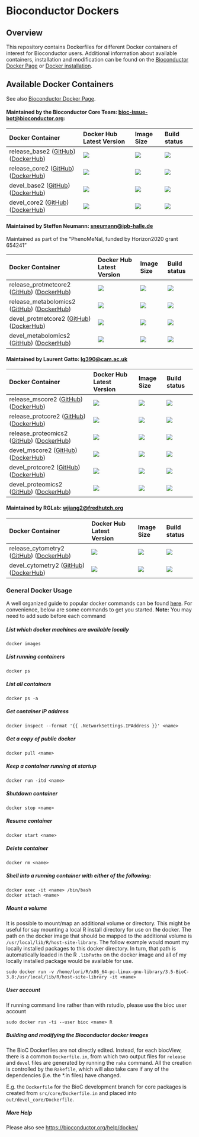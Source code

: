 
# Bioconductor Dockers #

## Overview ##

This repository contains Dockerfiles for different Docker containers of interest
for Bioconductor users.  Additional information about available containers,
installation and modification can be found on the [Bioconductor Docker
Page](http://bioconductor.org/help/docker/) or [Docker
installation](https://docs.docker.com/installation/).


## Available Docker Containers ##

See also [Bioconductor Docker Page](http://bioconductor.org/help/docker/).

#### Maintained by the Bioconductor Core Team: bioc-issue-bot@bioconductor.org:

| Docker Container  | Docker Hub Latest Version  | Image Size | Build status
| :------------------------- | :----------------- | :---------- | :----------
| release_base2 ([GitHub](https://github.com/Bioconductor/bioc_docker/tree/master/out/release_base)) ([DockerHub](https://hub.docker.com/r/bioconductor/release_base2/)) | [![](https://images.microbadger.com/badges/version/bioconductor/release_base2:R3.6.0_Bioc3.9.svg)](https://hub.docker.com/r/bioconductor/release_base2/)  | [![](https://images.microbadger.com/badges/image/bioconductor/release_base2:R3.6.0_Bioc3.9.svg)](https://hub.docker.com/r/bioconductor/release_base2/)| [![](https://img.shields.io/docker/build/bioconductor/release_base2.svg)](https://hub.docker.com/r/bioconductor/release_base2/builds/)
| release_core2 ([GitHub](https://github.com/Bioconductor/bioc_docker/tree/master/out/release_core)) ([DockerHub](https://hub.docker.com/r/bioconductor/release_core2/)) | [![](https://images.microbadger.com/badges/version/bioconductor/release_core2:R3.6.0_Bioc3.9.svg)](https://hub.docker.com/r/bioconductor/release_core2/)  | [![](https://images.microbadger.com/badges/image/bioconductor/release_core2:R3.6.0_Bioc3.9.svg)](https://hub.docker.com/r/bioconductor/release_core2/) | [![](https://img.shields.io/docker/build/bioconductor/release_core2.svg)](https://hub.docker.com/r/bioconductor/release_core2/builds/)
| devel_base2 ([GitHub](https://github.com/Bioconductor/bioc_docker/tree/master/out/devel_base)) ([DockerHub](https://hub.docker.com/r/bioconductor/devel_base2/)) | [![](https://images.microbadger.com/badges/version/bioconductor/devel_base2.svg)](https://hub.docker.com/r/bioconductor/devel_base2/) | [![](https://images.microbadger.com/badges/image/bioconductor/devel_base2.svg)](https://hub.docker.com/r/bioconductor/devel_base2/) | [![](https://img.shields.io/docker/build/bioconductor/devel_base2.svg)](https://hub.docker.com/r/bioconductor/devel_base2/builds/)
| devel_core2 ([GitHub](https://github.com/Bioconductor/bioc_docker/tree/master/out/devel_core)) ([DockerHub](https://hub.docker.com/r/bioconductor/devel_core2/)) | [![](https://images.microbadger.com/badges/version/bioconductor/devel_core2.svg)](https://hub.docker.com/r/bioconductor/devel_core2/)  | [![](https://images.microbadger.com/badges/image/bioconductor/devel_core2.svg)](https://hub.docker.com/r/bioconductor/devel_core2/) | [![](https://img.shields.io/docker/build/bioconductor/devel_core2.svg)](https://hub.docker.com/r/bioconductor/devel_core2/builds/)


#### Maintained by Steffen Neumann: sneumann@ipb-halle.de
Maintained as part of the “PhenoMeNal, funded by Horizon2020 grant 654241”

| Docker Container  | Docker Hub Latest Version  | Image Size | Build status
| :------------------------- | :----------------- | :---------- | :----------
| release_protmetcore2 ([GitHub](https://github.com/Bioconductor/bioc_docker/tree/master/out/release_protmetcore)) ([DockerHub](https://hub.docker.com/r/bioconductor/release_protmetcore2/)) | [![](https://images.microbadger.com/badges/version/bioconductor/release_protmetcore2:R3.6.0_Bioc3.9.svg)](https://hub.docker.com/r/bioconductor/release_protmetcore2/) | [![](https://images.microbadger.com/badges/image/bioconductor/release_protmetcore2:R3.6.0_Bioc3.9.svg)](https://hub.docker.com/r/bioconductor/release_protmetcore2/)  | [![](https://img.shields.io/docker/build/bioconductor/release_protmetcore2.svg)](https://hub.docker.com/r/bioconductor/release_protmetcore2/builds/)
| release_metabolomics2 ([GitHub](https://github.com/Bioconductor/bioc_docker/tree/master/out/release_metabolomics)) ([DockerHub](https://hub.docker.com/r/bioconductor/release_metabolomics2/)) | [![](https://images.microbadger.com/badges/version/bioconductor/release_metabolomics2:R3.5.2_Bioc3.8.svg)](https://hub.docker.com/r/bioconductor/release_metabolomics2/) | [![](https://images.microbadger.com/badges/image/bioconductor/release_metabolomics2:R3.5.2_Bioc3.8.svg)](https://hub.docker.com/r/bioconductor/release_metabolomics2/) | [![](https://img.shields.io/docker/build/bioconductor/release_metabolomics2.svg)](https://hub.docker.com/r/bioconductor/release_metabolomics2/builds/)
| devel_protmetcore2 ([GitHub](https://github.com/Bioconductor/bioc_docker/tree/master/out/devel_protmetcore)) ([DockerHub](https://hub.docker.com/r/bioconductor/devel_protmetcore2/)) | [![](https://images.microbadger.com/badges/version/bioconductor/devel_protmetcore2.svg)](https://hub.docker.com/r/bioconductor/devel_protmetcore2/) | [![](https://images.microbadger.com/badges/image/bioconductor/devel_protmetcore2.svg)](https://hub.docker.com/r/bioconductor/devel_protmetcore2/) | [![](https://img.shields.io/docker/build/bioconductor/devel_protmetcore2.svg)](https://hub.docker.com/r/bioconductor/devel_protmetcore2/builds/)
| devel_metabolomics2 ([GitHub](https://github.com/Bioconductor/bioc_docker/tree/master/out/devel_metabolomics)) ([DockerHub](https://hub.docker.com/r/bioconductor/devel_metabolomics2/)) | [![](https://images.microbadger.com/badges/version/bioconductor/devel_metabolomics2.svg)](https://hub.docker.com/r/bioconductor/devel_metabolomics2/) | [![](https://images.microbadger.com/badges/image/bioconductor/devel_metabolomics2.svg)](https://hub.docker.com/r/bioconductor/devel_metabolomics2/) | [![](https://img.shields.io/docker/build/bioconductor/devel_metabolomics2.svg)](https://hub.docker.com/r/bioconductor/devel_metabolomics2/builds/)


#### Maintained by Laurent Gatto: lg390@cam.ac.uk

| Docker Container  | Docker Hub Latest Version  | Image Size | Build status
| :------------------------- | :----------------- | :---------- | :----------
| release_mscore2 ([GitHub](https://github.com/Bioconductor/bioc_docker/tree/master/out/release_mscore)) ([DockerHub](https://hub.docker.com/r/bioconductor/release_mscore2/)) | [![](https://images.microbadger.com/badges/version/bioconductor/release_mscore2:R3.6.0_Bioc3.9.svg)](https://hub.docker.com/r/bioconductor/release_mscore2/) | [![](https://images.microbadger.com/badges/image/bioconductor/release_mscore2:R3.6.0_Bioc3.9.svg)](https://hub.docker.com/r/bioconductor/release_mscore2/)  | [![](https://img.shields.io/docker/build/bioconductor/release_mscore2.svg)](https://hub.docker.com/r/bioconductor/release_mscore2/builds/)
| release_protcore2 ([GitHub](https://github.com/Bioconductor/bioc_docker/tree/master/out/release_protcore)) ([DockerHub](https://hub.docker.com/r/bioconductor/release_protcore2/)) | [![](https://images.microbadger.com/badges/version/bioconductor/release_protcore2:R3.6.0_Bioc3.9.svg)](https://hub.docker.com/r/bioconductor/release_protcore2/) | [![](https://images.microbadger.com/badges/image/bioconductor/release_protcore2:R3.6.0_Bioc3.9.svg)](https://hub.docker.com/r/bioconductor/release_protcore2/) | [![](https://img.shields.io/docker/build/bioconductor/release_protcore2.svg)](https://hub.docker.com/r/bioconductor/release_protcore2/builds/)
| release_proteomics2 ([GitHub](https://github.com/Bioconductor/bioc_docker/tree/master/out/release_proteomics)) ([DockerHub](https://hub.docker.com/r/bioconductor/release_proteomics2/)) | [![](https://images.microbadger.com/badges/version/bioconductor/release_proteomics2:R3.4.4_Bioc3.6.svg)](https://hub.docker.com/r/bioconductor/release_proteomics2/) | [![](https://images.microbadger.com/badges/image/bioconductor/release_proteomics2:R3.4.4_Bioc3.6.svg)](https://hub.docker.com/r/bioconductor/release_proteomics2/) | [![](https://img.shields.io/docker/build/bioconductor/release_proteomics2.svg)](https://hub.docker.com/r/bioconductor/release_proteomics2/builds/)
| devel_mscore2 ([GitHub](https://github.com/Bioconductor/bioc_docker/tree/master/out/devel_mscore)) ([DockerHub](https://hub.docker.com/r/bioconductor/devel_mscore2/)) | [![](https://images.microbadger.com/badges/version/bioconductor/devel_mscore2.svg)](https://hub.docker.com/r/bioconductor/devel_mscore2/) | [![](https://images.microbadger.com/badges/image/bioconductor/devel_mscore2.svg)](https://hub.docker.com/r/bioconductor/devel_mscore2/) | [![](https://img.shields.io/docker/build/bioconductor/devel_mscore2.svg)](https://hub.docker.com/r/bioconductor/devel_mscore2/builds/)
| devel_protcore2 ([GitHub](https://github.com/Bioconductor/bioc_docker/tree/master/out/devel_protcore)) ([DockerHub](https://hub.docker.com/r/bioconductor/devel_protcore2/)) | [![](https://images.microbadger.com/badges/version/bioconductor/devel_protcore2.svg)](https://hub.docker.com/r/bioconductor/devel_protcore2/) | [![](https://images.microbadger.com/badges/image/bioconductor/devel_protcore2.svg)](https://hub.docker.com/r/bioconductor/devel_protcore2/) | [![](https://img.shields.io/docker/build/bioconductor/devel_protcore2.svg)](https://hub.docker.com/r/bioconductor/devel_protcore2/builds/)
| devel_proteomics2 ([GitHub](https://github.com/Bioconductor/bioc_docker/tree/master/out/devel_proteomics)) ([DockerHub](https://hub.docker.com/r/bioconductor/devel_proteomics2/)) | [![](https://images.microbadger.com/badges/version/bioconductor/devel_proteomics2.svg)](https://hub.docker.com/r/bioconductor/devel_proteomics2/) | [![](https://images.microbadger.com/badges/image/bioconductor/devel_proteomics2.svg)](https://hub.docker.com/r/bioconductor/devel_proteomics2/) | [![](https://img.shields.io/docker/build/bioconductor/devel_proteomics2.svg)](https://hub.docker.com/r/bioconductor/devel_proteomics2/builds/)

#### Maintained by RGLab: wjiang2@fredhutch.org

| Docker Container  | Docker Hub Latest Version  | Image Size | Build status
| :------------------------- | :----------------- | :---------- | :----------
| release_cytometry2 ([GitHub](https://github.com/Bioconductor/bioc_docker/tree/master/out/release_cytometry)) ([DockerHub](https://hub.docker.com/r/bioconductor/release_cytometry2/)) | [![](https://images.microbadger.com/badges/version/bioconductor/release_cytometry2:R3.6.0_Bioc3.9.svg)](https://hub.docker.com/r/bioconductor/release_cytometry2/) | [![](https://images.microbadger.com/badges/image/bioconductor/release_cytometry2:R3.6.0_Bioc3.9.svg)](https://hub.docker.com/r/bioconductor/release_cytometry2/) | [![](https://img.shields.io/docker/cloud/build/bioconductor/release_cytometry2.svg)](https://hub.docker.com/r/bioconductor/release_cytometry2/builds/)
| devel_cytometry2 ([GitHub](https://github.com/Bioconductor/bioc_docker/tree/master/out/devel_cytometry)) ([DockerHub](https://hub.docker.com/r/bioconductor/devel_cytometry2/)) | [![](https://images.microbadger.com/badges/version/bioconductor/devel_cytometry2.svg)](https://hub.docker.com/r/bioconductor/devel_cytometry2/) | [![](https://images.microbadger.com/badges/image/bioconductor/devel_cytometry2.svg)](https://hub.docker.com/r/bioconductor/devel_cytometry2/) | [![](https://img.shields.io/docker/cloud/build/bioconductor/devel_cytometry2.svg)](https://hub.docker.com/r/bioconductor/devel_cytometry2/builds/)

### General Docker Usage

A well organized guide to popular docker commands can be found
[here](https://github.com/wsargent/docker-cheat-sheet). For convenience, below
are some commands to get you started.
**Note:** You may need to add sudo before each command

##### List which docker machines are available locally
    docker images
##### List running containers
    docker ps
##### List all containers
    docker ps -a
##### Get container IP address
    docker inspect --format '{{ .NetworkSettings.IPAddress }}' <name>
##### Get a copy of public docker
    docker pull <name>
##### Keep a container running at startup
    docker run -itd <name>
##### Shutdown container
    docker stop <name>
##### Resume container
    docker start <name>

##### Delete container
    docker rm <name>
##### Shell into a running container with either of the following:
    docker exec -it <name> /bin/bash
    docker attach <name>

##### Mount a volume

It is possible to mount/map an additional volume or directory. This might be
useful for say mounting a local R install directory for use on the docker. The
path on the docker image that should be mapped to the additional volume is
`/usr/local/lib/R/host-site-library`.  The follow example would mount my locally
installed packages to this docker directory. In turn, that path is automatically
loaded in the R `.libPaths` on the docker image and all of my locally installed
package would be available for use.

    sudo docker run -v /home/lori/R/x86_64-pc-linux-gnu-library/3.5-BioC-3.8:/usr/local/lib/R/host-site-library -it <name>  

##### User account

If running command line rather than with rstudio, please use the bioc user
account

    sudo docker run -ti --user bioc <name> R

##### Building and modifying the Bioconductor docker images

The BioC Dockerfiles are not directly edited. Instead,
for each biocView, there is a common `Dockerfile.in`,
from which two output files for `release` and `devel` files are generated by running
the `rake` command. All the creation is controlled by the `Rakefile`,
which will also take care if any of the dependencies (i.e. the *.in files) have changed.

E.g. the `Dockerfile` for the BioC development branch for core packages
is created from `src/core/Dockerfile.in` and placed into
`out/devel_core/Dockerfile`.


##### More Help

Please also see https://bioconductor.org/help/docker/
